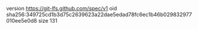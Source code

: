 version https://git-lfs.github.com/spec/v1
oid sha256:349725cd1b3d75c2639623a22dae5edad78fc6ec1b46b029832977010ee5e0d8
size 131

